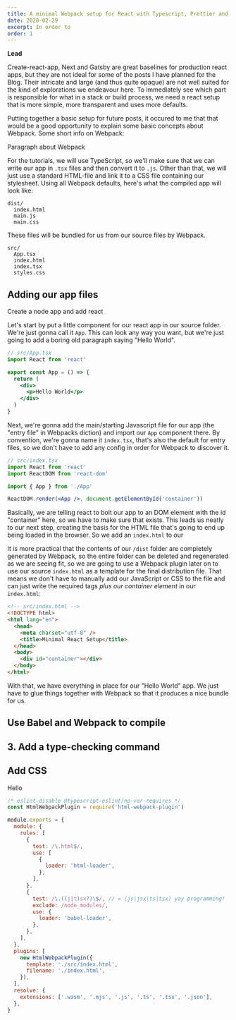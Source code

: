 ```yaml
---
title: A minimal Webpack setup for React with Typescript, Prettier and ESLint
date: 2020-02-29
excerpt: In order to
order: 1
---
```


**Lead**

Create-react-app, Next and Gatsby are great baselines for production react apps, but they are not ideal for some of the posts I have planned for the Blog. Their intricate and large (and thus quite opaque) are not well suited for the kind of explorations we endeavour here. To immediately see which part is responsible for what in a stack or build process, we need a react setup that is more simple, more transparent and uses more defaults.

Putting together a basic setup for future posts, it occured to me that that would be a good opportunity to explain some basic concepts about Webpack. Some short info on Webpack:

Paragraph about Webpack

For the tutorials, we will use TypeScript, so we'll make sure that we can write our app in `.tsx` files and then convert it to `.js`. Other than that, we will just use a standard HTML-file and link it to a CSS file containing our stylesheet. Using all Webpack defaults, here's what the compiled app will look like:

```
dist/
  index.html
  main.js
  main.css
```

These files will be bundled for us from our source files by Webpack.

```
src/
  App.tsx
  index.html
  index.tsx
  styles.css
```

## Adding our app files

Create a node app and add react

Let's start by put a little component for our react app in our source folder. We're just gonna call it `App`. This can look any way you want, but we're just going to add a boring old paragraph saying "Hello World".

```jsx
// src/App.tsx
import React from 'react'

export const App = () => {
  return (
    <div>
      <p>Hello World</p>
    </div>
  )
}
```

Next, we're gonna add the main/starting Javascript file for our app (the "entry file" in Webpacks diction) and import our `App` component there. By convention, we're gonna name it `index.tsx`, that's also the default for entry files, so we don't have to add any config in order for Webpack to discover it.

```jsx
// src/index.tsx
import React from 'react'
import ReactDOM from 'react-dom'

import { App } from './App'

ReactDOM.render(<App />, document.getElementById('container'))
```

Basically, we are telling react to bolt our app to an DOM element with the id "container" here, so we have to make sure that exists. This leads us neatly to our next step, creating the basis for the HTML file that's going to end up being loaded in the browser. So we add an `index.html` to our

It is more practical that the contents of our `/dist` folder are completely generated by Webpack, so the entire folder can be deleted and regenerated as we are seeing fit, so we are going to use a Webpack plugin later on to use our source `index.html` as a template for the final distribution file. That means we don't have to manually add our JavaScript or CSS to the file and can just write the required tags _plus our container element_ in our `index.html`:

```html
<!-- src/index.html -->
<!DOCTYPE html>
<html lang="en">
  <head>
    <meta charset="utf-8" />
    <title>Minimal React Setup</title>
  </head>
  <body>
    <div id="container"></div>
  </body>
</html>
```

With that, we have everything in place for our "Hello World" app. We just have to glue things together with Webpack so that it produces a nice bundle for us.

## Use Babel and Webpack to compile

## 3. Add a type-checking command

## Add CSS

Hello

```javascript
/* eslint-disable @typescript-eslint/no-var-requires */
const HtmlWebpackPlugin = require('html-webpack-plugin')

module.exports = {
  module: {
    rules: [
      {
        test: /\.html$/,
        use: [
          {
            loader: 'html-loader',
          },
        ],
      },
      {
        test: /\.((j|t)sx?)\$/, // = (js|jsx|ts|tsx) yay programming!
        exclude: /node_modules/,
        use: {
          loader: 'babel-loader',
        },
      },
    ],
  },
  plugins: [
    new HtmlWebpackPlugin({
      template: './src/index.html',
      filename: './index.html',
    }),
  ],
  resolve: {
    extensions: ['.wasm', '.mjs', '.js', '.ts', '.tsx', '.json'],
  },
}
```
